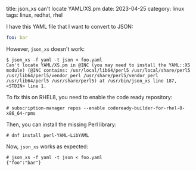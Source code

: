 title: json_xs can't locate YAML/XS.pm
date: 2023-04-25
category: linux
tags: linux, redhat, rhel

I have this YAML file that I want to convert to JSON:
```yaml
foo: bar
```

However, `json_xs` doesn't work:

```text
$ json_xs -f yaml -t json < foo.yaml
Can't locate YAML/XS.pm in @INC (you may need to install the YAML::XS
module) (@INC contains: /usr/local/lib64/perl5 /usr/local/share/perl5
/usr/lib64/perl5/vendor_perl /usr/share/perl5/vendor_perl
/usr/lib64/perl5 /usr/share/perl5) at /usr/bin/json_xs line 187,
<STDIN> line 1.
```


To fix this on RHEL8, you need to enable the code ready repository:
```text
# subscription-manager repos --enable codeready-builder-for-rhel-8-x86_64-rpms
```

Then, you can install the missing Perl library:
```text
# dnf install perl-YAML-LibYAML
```

Now, `json_xs` works as expected:
```text
# json_xs -f yaml -t json < foo.yaml
{"foo":"bar"}
```
